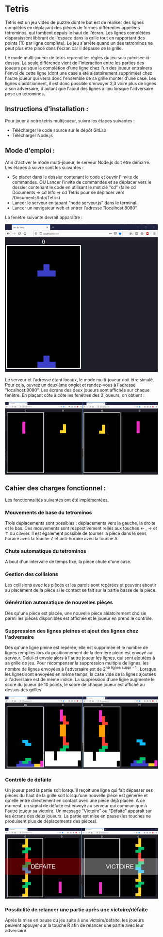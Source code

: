 # Tetris
Tetris est un jeu vidéo de puzzle dont le but est de réaliser des lignes complètes en déplaçant des pièces de formes différentes appelées tétrominos, qui tombent depuis le haut de l'écran. Les lignes complétées disparaissent libèrant de l'espace dans la grille tout en rapportant des points (10 par ligne complète). Le jeu s'arrête quand un des tetrominos ne peut plus être placé dans l'écran car il dépasse de la grille.

Le mode multi-joueur de tetris reprend les règles du jeu solo précisée ci-dessus. La seule différence vient de l'interaction entre les parties des joueurs puisque la complétion d'une ligne chez l'un des joueur entraînera l'envoi de cette ligne (dont une case a été aléatoirement supprimée) chez l'autre joueur qui verra donc l'ensemble de sa grille monter d'une case. Les lignes s'additionnent, il est donc possible d'envoyer 2,3 voire plus de lignes à son adversaire, d'autant que l'ajout des lignes à lieu lorsque l'adversaire pose un tetrominos.

## Instructions d'installation :
Pour jouer à notre tetris multijoueur, suivre les étapes suivantes :
* Télécharger le code source sur le dépôt GitLab [](https://gitlab.ec-lyon.fr/mschiebe/tetris.git)
* Télécharger Node.js [](https://nodejs.org/en/download/)

## Mode d'emploi :
Afin d'activer le mode multi-joueur, le serveur Node.js doit être démarré. Les étapes à suivre sont les suivantes :
* Se placer dans le dossier contenant le code et ouvrir l'invite de commandes. OU Lancer l'invite de commandes et se déplacer vers le dossier contenant le code en utilisant le mot clé "cd" (faire cd Documents => cd Info => cd Tetris pour se déplacer vers /Documents/Info/Tetris)
* Lancer le serveur en tapant "node serveur.js" dans le terminal.
* Lancer un navigateur web et entrer l'adresse "localhost:8080"

La fenêtre suivante devrait apparaître :

![Jeu solo](images/jeu_solo.png)

Le serveur et l'adresse étant locaux, le mode multi-joueur doit être simulé. Pour cela, ouvrez un deuxième onglet et rendez-vous à l'adresse "localhost:8080". Les écrans des deux joueurs sont affichés sur chaque fenêtre. En plaçant côte à côte les fenêtres des 2 joueurs, on obtient :

![Jeu multi](images/debut_partie.png)


## Cahier des charges fonctionnel :
Les fonctionnalités suivantes ont été implémentées.

### Mouvements de base du tetrominos
Trois déplacements sont possibles : déplacements vers la gauche, la droite et le bas. Ces mouvements sont respectivement reliés aux touches ← , → et ↑ du clavier. Il est également possible de tourner la pièce dans le sens horaire avec la touche Z et anti-horaire avec la touche A.

### Chute automatique du tetrominos
A bout d'un intervalle de temps fixé, la pièce chute d'une case.

### Gestion des collisions
Les collisions avec les pièces et les parois sont repérées et peuvent aboutir au placement de la pièce si le contact se fait sur la partie basse de la pièce.

### Génération automatique de nouvelles pièces
Dès qu'une pièce est placée, une nouvelle pièce aléatoirement choisie parmi les pièces disponibles est affichée et le joueur en prend le contrôle.

### Suppression des lignes pleines et ajout des lignes chez l'adversaire
Dès qu'une ligne pleine est repérée, elle est supprimée et le nombre de lignes remplies lors du positionnement de la dernière pièce est envoyé au serveur. Celui-ci envoie alors à l'autre joueur les lignes, qui sont ajoutées à sa grille de jeu. Pour récompenser la suppression multiple de lignes, les nombre de lignes envoyées à l'adversaire est de 2<sup>nb lignes suppr - 1 </sup>. Lorsque les lignes sont envoyées en même temps, la case vide de la lignes ajoutées à l'adversaire est de même indice. La suppression d'une ligne augmente le score du joueur de 10 points, le score de chaque joueur est affiché au dessus des grilles.

![Jeu solo](images/envoi_lignes.png)

### Contrôle de défaite
Un joueur perd la partie soit lorsqu'il reçoit une ligne qui fait dépasser ses pièces du haut de la grille soit lorsqu'une nouvelle pièce est générée et qu'elle entre directement en contact avec une pièce déjà placée. A ce moment, un signal de défaite est envoyé au serveur qui communique à l'autre joueur sa victoire. Un message "Victoire" ou "Défaite" apparaît sur les écrans des deux joueurs. La partie est mise en pause (les touches ne produisent plus de déplacements des pièces).

![Jeu solo](images/fin_partie.png)

### Possibilité de relancer une partie après une victoire/défaite
Après la mise en pause du jeu suite à une victoire/défaite, les joueurs peuvent appuyer sur la touche R afin de relancer une partie avec leur adversaire.


